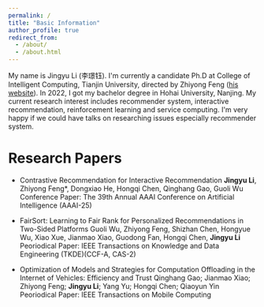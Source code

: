 ```yaml
---
permalink: /
title: "Basic Information"
author_profile: true
redirect_from: 
  - /about/
  - /about.html
---
```


My name is Jingyu Li (李璟钰). I'm currently a candidate Ph.D at College of Intelligent Computing, Tianjin University, directed by Zhiyong Feng ([his website](https://cic.tju.edu.cn/faculty/zyfeng/index.html)). In 2022, I got my bachelor degree in Hohai University, Nanjing. My current research interest includes recommender system, interactive recommendation, reinforcement learning and service computing. I'm very happy if we could have talks on researching issues especially recommender system.

Research Papers
======
+ Contrastive Recommendation for Interactive Recommendation
  **Jingyu Li**, Zhiyong Feng*, Dongxiao He, Hongqi Chen, Qinghang Gao, Guoli Wu
  Conference Paper: The 39th Annual AAAI Conference on Artificial Intelligence (AAAI-25)

+ FairSort: Learning to Fair Rank for Personalized Recommendations in Two-Sided Platforms
  Guoli Wu, Zhiyong Feng, Shizhan Chen, Hongyue Wu, Xiao Xue, Jianmao Xiao, Guodong Fan, Hongqi Chen, **Jingyu Li**
  Peoriodical Paper: IEEE Transactions on Knowledge and Data Engineering (TKDE)(CCF-A, CAS-2)

+ Optimization of Models and Strategies for Computation Offloading in the Internet of Vehicles: Efficiency and Trust
  Qinghang Gao; Jianmao Xiao; Zhiyong Feng; **Jingyu Li**; Yang Yu; Hongqi Chen; Qiaoyun Yin
  Peoriodical Paper: IEEE Transactions on Mobile Computing
